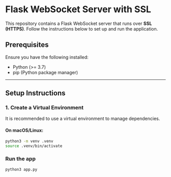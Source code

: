 # Flask WebSocket Server with SSL

This repository contains a Flask WebSocket server that runs over **SSL (HTTPS)**. Follow the instructions below to set up and run the application.

## **Prerequisites**
Ensure you have the following installed:
- Python (>= 3.7)
- pip (Python package manager)

---

## **Setup Instructions**

### **1. Create a Virtual Environment**
It is recommended to use a virtual environment to manage dependencies.

#### **On macOS/Linux:**
```sh
python3 -m venv .venv
source .venv/bin/activate
```

### Run the app
```sh
python3 app.py
```
